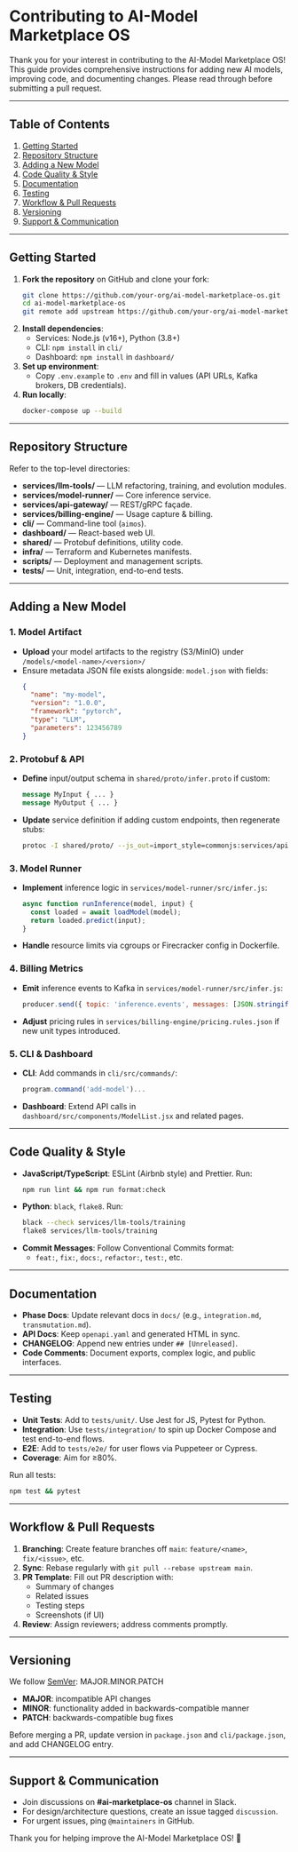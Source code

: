 # Contributing to AI-Model Marketplace OS

Thank you for your interest in contributing to the AI-Model Marketplace OS! This guide provides comprehensive instructions for adding new AI models, improving code, and documenting changes. Please read through before submitting a pull request.

---

## Table of Contents
1. [Getting Started](#getting-started)
2. [Repository Structure](#repository-structure)
3. [Adding a New Model](#adding-a-new-model)
4. [Code Quality & Style](#code-quality--style)
5. [Documentation](#documentation)
6. [Testing](#testing)
7. [Workflow & Pull Requests](#workflow--pull-requests)
8. [Versioning](#versioning)
9. [Support & Communication](#support--communication)

---

## Getting Started

1. **Fork the repository** on GitHub and clone your fork:
   ```bash
   git clone https://github.com/your-org/ai-model-marketplace-os.git
   cd ai-model-marketplace-os
   git remote add upstream https://github.com/your-org/ai-model-marketplace-os.git
   ```
2. **Install dependencies**:
   - Services: Node.js (v16+), Python (3.8+)
   - CLI: `npm install` in `cli/`
   - Dashboard: `npm install` in `dashboard/`
3. **Set up environment**:
   - Copy `.env.example` to `.env` and fill in values (API URLs, Kafka brokers, DB credentials).
4. **Run locally**:
   ```bash
   docker-compose up --build
   ```

---

## Repository Structure

Refer to the top-level directories:

- **services/llm-tools/** — LLM refactoring, training, and evolution modules.
- **services/model-runner/** — Core inference service.
- **services/api-gateway/** — REST/gRPC façade.
- **services/billing-engine/** — Usage capture & billing.
- **cli/** — Command-line tool (`aimos`).
- **dashboard/** — React-based web UI.
- **shared/** — Protobuf definitions, utility code.
- **infra/** — Terraform and Kubernetes manifests.
- **scripts/** — Deployment and management scripts.
- **tests/** — Unit, integration, end-to-end tests.

---

## Adding a New Model

### 1. Model Artifact
- **Upload** your model artifacts to the registry (S3/MinIO) under `/models/<model-name>/<version>/`
- Ensure metadata JSON file exists alongside: `model.json` with fields:
  ```json
  {
    "name": "my-model",
    "version": "1.0.0",
    "framework": "pytorch",
    "type": "LLM",
    "parameters": 123456789
  }
  ```

### 2. Protobuf & API
- **Define** input/output schema in `shared/proto/infer.proto` if custom:
  ```proto
  message MyInput { ... }
  message MyOutput { ... }
  ```
- **Update** service definition if adding custom endpoints, then regenerate stubs:
  ```bash
  protoc -I shared/proto/ --js_out=import_style=commonjs:services/api-gateway/src shared/proto/infer.proto
  ```

### 3. Model Runner
- **Implement** inference logic in `services/model-runner/src/infer.js`:
  ```js
  async function runInference(model, input) {
    const loaded = await loadModel(model);
    return loaded.predict(input);
  }
  ```
- **Handle** resource limits via cgroups or Firecracker config in Dockerfile.

### 4. Billing Metrics
- **Emit** inference events to Kafka in `services/model-runner/src/infer.js`:
  ```js
  producer.send({ topic: 'inference.events', messages: [JSON.stringify({ model, units })] });
  ```
- **Adjust** pricing rules in `services/billing-engine/pricing.rules.json` if new unit types introduced.

### 5. CLI & Dashboard
- **CLI**: Add commands in `cli/src/commands/`:
  ```js
  program.command('add-model')...
  ```
- **Dashboard**: Extend API calls in `dashboard/src/components/ModelList.jsx` and related pages.

---

## Code Quality & Style

- **JavaScript/TypeScript**: ESLint (Airbnb style) and Prettier. Run:
  ```bash
  npm run lint && npm run format:check
  ```
- **Python**: `black`, `flake8`. Run:
  ```bash
  black --check services/llm-tools/training
  flake8 services/llm-tools/training
  ```
- **Commit Messages**: Follow Conventional Commits format:
  - `feat:`, `fix:`, `docs:`, `refactor:`, `test:`, etc.

---

## Documentation

- **Phase Docs**: Update relevant docs in `docs/` (e.g., `integration.md`, `transmutation.md`).
- **API Docs**: Keep `openapi.yaml` and generated HTML in sync.
- **CHANGELOG**: Append new entries under `## [Unreleased]`.
- **Code Comments**: Document exports, complex logic, and public interfaces.

---

## Testing

- **Unit Tests**: Add to `tests/unit/`. Use Jest for JS, Pytest for Python.
- **Integration**: Use `tests/integration/` to spin up Docker Compose and test end-to-end flows.
- **E2E**: Add to `tests/e2e/` for user flows via Puppeteer or Cypress.
- **Coverage**: Aim for ≥80%.

Run all tests:
```bash
npm test && pytest
```

---

## Workflow & Pull Requests

1. **Branching**: Create feature branches off `main`: `feature/<name>`, `fix/<issue>`, etc.
2. **Sync**: Rebase regularly with `git pull --rebase upstream main`.
3. **PR Template**: Fill out PR description with:
   - Summary of changes
   - Related issues
   - Testing steps
   - Screenshots (if UI)
4. **Review**: Assign reviewers; address comments promptly.

---

## Versioning

We follow [SemVer](https://semver.org/): MAJOR.MINOR.PATCH

- **MAJOR**: incompatible API changes
- **MINOR**: functionality added in backwards-compatible manner
- **PATCH**: backwards-compatible bug fixes

Before merging a PR, update version in `package.json` and `cli/package.json`, and add CHANGELOG entry.

---

## Support & Communication

- Join discussions on **#ai-marketplace-os** channel in Slack.
- For design/architecture questions, create an issue tagged `discussion`.
- For urgent issues, ping `@maintainers` in GitHub.

Thank you for helping improve the AI-Model Marketplace OS! 🎉

